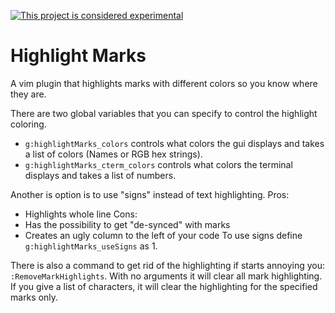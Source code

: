 [![This project is considered experimental](https://img.shields.io/badge/Status-experimental-red.svg)](https://arp242.net/status/experimental)
# Highlight Marks
A vim plugin that highlights marks with different colors so you know where they are.

There are two global variables that you can specify to control the highlight coloring.
 - `g:highlightMarks_colors` controls what colors the gui displays and takes a list of colors (Names or RGB hex strings).
 - `g:highlightMarks_cterm_colors` controls what colors the terminal displays and takes a list of numbers.

Another is option is to use "signs" instead of text highlighting.
Pros:
 - Highlights whole line
Cons:
 - Has the possibility to get "de-synced" with marks
 - Creates an ugly column to the left of your code
To use signs define `g:highlightMarks_useSigns` as 1.

There is also a command to get rid of the highlighting if starts annoying you: `:RemoveMarkHighlights`. With no arguments it will clear all mark highlighting. If you give a list of characters, it will clear the highlighting for the specified marks only.
